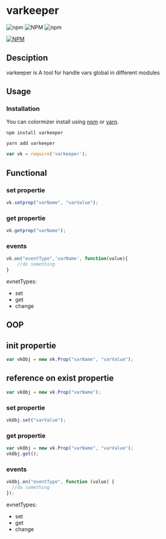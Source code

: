 # varkeeper

![npm](https://img.shields.io/npm/v/varkeeper)
![NPM](https://img.shields.io/npm/l/varkeeper)
![npm](https://img.shields.io/npm/dw/varkeeper)

[![NPM](https://nodei.co/npm/varkeeper.png)](https://www.npmjs.com/package/varkeeper)

## Desciption

varkeeper is A tool for handle vars global in different modules

## Usage

### Installation

You can colormizer install using [npm](https://www.npmjs.com/package/varkeeper) or [yarn](https://yarnpkg.com/package/varkeeper).

```
npm install varkeeper
```

```
yarn add varkeeper
```

```javascript
var vk = require('varkeeper');
```
## Functional

### set propertie

```javascript
vk.setprop("varName", "varValue");
```

### get propertie

```javascript
vk.getprop("varName");
```

### events

```javascript
vk.on("eventType",'varName', function(value){
    //do something
}
```

evnetTypes:

- set
- get
- change

## OOP

## init propertie

```javascript
var vkObj = new vk.Prop("varName", "varValue");
```

## reference on exist propertie

```javascript
var vkObj = new vk.Prop("varName");
```

### set propertie

```javascript
vkObj.set("varValue");
```

### get propertie

```javascript
var vkObj = new vk.Prop("varName", "varValue");
vkObj.get();
```

### events

```javascript
vkObj.on("eventType", function (value) {
  //do something
});
```

evnetTypes:

- set
- get
- change

